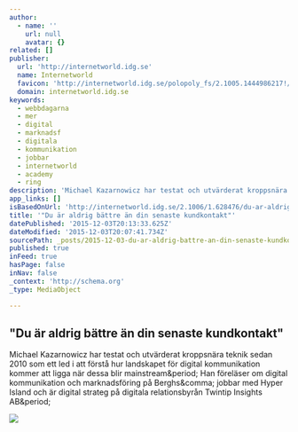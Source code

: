 ```yaml
---
author:
  - name: ''
    url: null
    avatar: {}
related: []
publisher:
  url: 'http://internetworld.idg.se'
  name: Internetworld
  favicon: 'http://internetworld.idg.se/polopoly_fs/2.1005.1444986217!/favicon.ico'
  domain: internetworld.idg.se
keywords:
  - webbdagarna
  - mer
  - digital
  - marknadsf
  - digitala
  - kommunikation
  - jobbar
  - internetworld
  - academy
  - ring
description: 'Michael Kazarnowicz har testat och utvärderat kroppsnära teknik sedan 2010 som ett led i att förstå hur landskapet för digital kommunikation kommer att ligga när dessa blir mainstream. Han föreläser om digital kommunikation och marknadsföring på Berghs, jobbar med Hyper Island och är digital strateg på digitala relationsbyrån Twintip Insights AB.'
app_links: []
isBasedOnUrl: 'http://internetworld.idg.se/2.1006/1.628476/du-ar-aldrig-battre-an-din-senaste-kundkontakt'
title: '"Du är aldrig bättre än din senaste kundkontakt"'
datePublished: '2015-12-03T20:13:33.625Z'
dateModified: '2015-12-03T20:07:41.734Z'
sourcePath: _posts/2015-12-03-du-ar-aldrig-battre-an-din-senaste-kundkontakt.md
published: true
inFeed: true
hasPage: false
inNav: false
_context: 'http://schema.org'
_type: MediaObject

---
```

<article style=""><h1>"Du är aldrig bättre än din senaste kundkontakt"</h1><p>Michael Kazarnowicz har testat och utvärderat kroppsnära teknik sedan 2010 som ett led i att förstå hur landskapet för digital kommunikation kommer att ligga när dessa blir mainstream&amp;period; Han föreläser om digital kommunikation och marknadsföring på Berghs&amp;comma; jobbar med Hyper Island och är digital strateg på digitala relationsbyrån Twintip Insights AB&amp;period;</p><img src="http://internetworld.idg.se/polopoly_fs/1.628476.1432711102!topTeaserImage/imageTypeSelector/localImage/105962310.jpg" /></article>